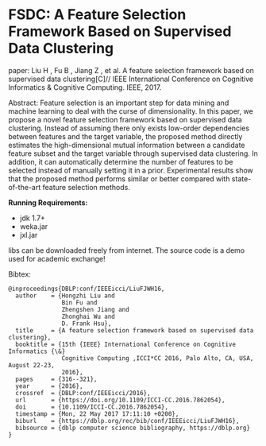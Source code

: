 # FSDC: A Feature Selection Framework Based on Supervised  Data Clustering

paper: 
Liu H , Fu B , Jiang Z , et al. A feature selection framework based on supervised data clustering[C]// IEEE International Conference on Cognitive Informatics & Cognitive Computing. IEEE, 2017.

Abstract:
Feature selection is an important step for data mining and machine learning to deal with the curse of dimensionality. In this paper, we propose a novel feature selection framework based on supervised data clustering. Instead of assuming there only exists low-order dependencies between features and the target variable, the proposed method directly estimates the high-dimensional mutual information between a candidate feature subset and the target variable through supervised data clustering. In addition, it can automatically determine the number of features to be selected instead of manually setting it in a prior. Experimental results show that the proposed method performs similar or better compared with state-of-the-art feature selection methods.

**Running Requirements:**
* jdk 1.7+
* weka.jar
* jxl.jar

libs can be downloaded freely from internet.
The source code is a demo used for academic exchange!


Bibtex:
```
@inproceedings{DBLP:conf/IEEEicci/LiuFJWH16,
  author    = {Hongzhi Liu and
               Bin Fu and
               Zhengshen Jiang and
               Zhonghai Wu and
               D. Frank Hsu},
  title     = {A feature selection framework based on supervised data clustering},
  booktitle = {15th {IEEE} International Conference on Cognitive Informatics {\&}
               Cognitive Computing ,ICCI*CC 2016, Palo Alto, CA, USA, August 22-23,
               2016},
  pages     = {316--321},
  year      = {2016},
  crossref  = {DBLP:conf/IEEEicci/2016},
  url       = {https://doi.org/10.1109/ICCI-CC.2016.7862054},
  doi       = {10.1109/ICCI-CC.2016.7862054},
  timestamp = {Mon, 22 May 2017 17:11:10 +0200},
  biburl    = {https://dblp.org/rec/bib/conf/IEEEicci/LiuFJWH16},
  bibsource = {dblp computer science bibliography, https://dblp.org}
}
```
